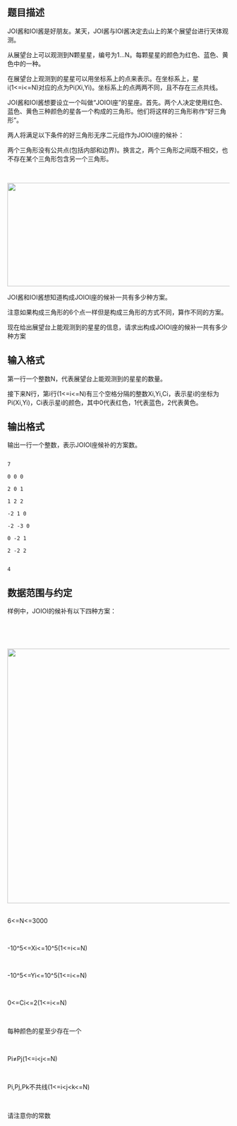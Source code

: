 ## 题目描述

<div>
 JOI酱和IOI酱是好朋友。某天，JOI酱与IOI酱决定去山上的某个展望台进行天体观测。
</div> 
<div>
 从展望台上可以观测到N颗星星，编号为1...N。每颗星星的颜色为红色、蓝色、黄色中的一种。
</div> 
<div>
 在展望台上观测到的星星可以用坐标系上的点来表示。在坐标系上，星i(1<=i<=N)对应的点为Pi(Xi,Yi)。坐标系上的点两两不同，且不存在三点共线。
</div> 
<div>
 JOI酱和IOI酱想要设立一个叫做“JOIOI座”的星座。首先。两个人决定使用红色、蓝色、黄色三种颜色的星各一个构成的三角形。他们将这样的三角形称作“好三角形”。
</div> 
<div>
 两人将满足以下条件的好三角形无序二元组作为JOIOI座的候补：
</div> 
<div>
 两个三角形没有公共点(包括内部和边界)。换言之，两个三角形之间既不相交，也不存在某个三角形包含另一个三角形。
</div> 
<div>
  
 <img src="https://s2.loli.net/2023/08/15/bdcW9qKaxY2eEyD.png" width="0" height="0" alt="">
 <img src=" https://s2.loli.net/2023/08/15/bdcW9qKaxY2eEyD.png" width="617" height="235" alt="">
</div> 
<div>
 JOI酱和IOI酱想知道构成JOIOI座的候补一共有多少种方案。
</div> 
<div>
 注意如果构成三角形的6个点一样但是构成三角形的方式不同，算作不同的方案。
</div> 
<div>
 现在给出展望台上能观测到的星星的信息，请求出构成JOIOI座的候补一共有多少种方案
</div> 
<p></p>

## 输入格式

<div>
 第一行一个整数N，代表展望台上能观测到的星星的数量。
</div> 
<div>
 接下来N行，第i行(1<=i<=N)有三个空格分隔的整数Xi,Yi,Ci，表示星i的坐标为Pi(Xi,Yi)，Ci表示星i的颜色，其中0代表红色，1代表蓝色，2代表黄色。
</div> 
<p></p>

## 输出格式

<div>
 输出一行一个整数，表示JOIOI座候补的方案数。
</div> 
<p></p>

```input1
7
0 0 0
2 0 1
1 2 2
-2 1 0
-2 -3 0
0 -2 1
2 -2 2
```
```output1
4
```
## 数据范围与约定

<div>
 样例中，JOIOI的候补有以下四种方案：
</div>
<br> 
<div>
  
 <img src="https://s2.loli.net/2023/08/15/zoijC8yHq7UQTOW.png" width="584" height="578" alt="">
</div>
<br> 
<div>
 6<=N<=3000
</div>
<br> 
<div>
 -10^5<=Xi<=10^5(1<=i<=N)
</div>
<br> 
<div>
 -10^5<=Yi<=10^5(1<=i<=N)
</div>
<br> 
<div>
 0<=Ci<=2(1<=i<=N)
</div>
<br> 
<div>
 每种颜色的星至少存在一个
</div>
<br> 
<div>
 Pi≠Pj(1<=i<j<=N)
</div>
<br> 
<div>
 Pi,Pj,Pk不共线(1<=i<j<k<=N)
</div>
<br> 
<div>
 请注意你的常数
</div>
<br> 
<p></p>

